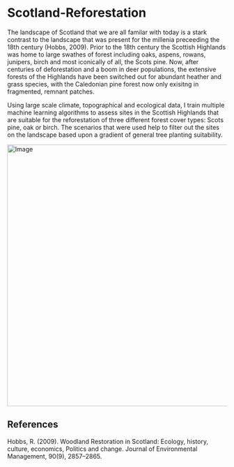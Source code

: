 # Scotland-Reforestation
The landscape of Scotland that we are all familar with today is a stark contrast to the landscape that was present for the millenia preceeding the 18th century (Hobbs, 2009). Prior to the 18th century the Scottish Highlands was home to large swathes of forest including oaks, aspens, rowans, junipers, birch and most iconically of all, the Scots pine. Now, after centuries of deforestation and a boom in deer populations, the extensive forests of the Highlands have been switched out for abundant heather and grass species, with the Caledonian pine forest now only exisitng in fragmented, remnant patches.

Using large scale climate, topographical and ecological data, I train multiple machine learning algorithms to assess sites in the Scottish Highlands that are suitable for the reforestation of three different forest cover types: Scots pine, oak or birch. The scenarios that were used help to filter out the sites on the landscape based upon a gradient of general tree planting suitability.

<img src="https://github.com/user-attachments/assets/4d98412e-ec52-4ca3-9f32-39e1c10b2097" alt="Image" width="600">


## References

Hobbs, R. (2009). Woodland Restoration in Scotland: Ecology, history, culture, economics, Politics and change. Journal of Environmental Management, 90(9), 2857–2865.
